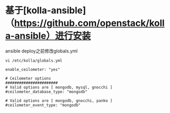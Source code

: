 # 基于[kolla-ansible]（https://github.com/openstack/kolla-ansible）进行安装

ansible deploy之前修改globals.yml

```
vi /etc/kolla/globals.yml

enable_ceilometer: "yes"

# Ceilometer options
#######################
# Valid options are [ mongodb, mysql, gnocchi ]
#ceilometer_database_type: "mongodb"

# Valid options are [ mongodb, gnocchi, panko ]
#ceilometer_event_type: "mongodb"
```
